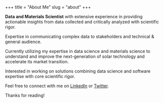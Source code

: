+++
title = "About Me"
slug = "about"
+++


**Data and Materials Scientist** with extensive experience in providing actionable insights from data collected and critically analyzed with scientific rigor. 

Expertise in communicating complex data to stakeholders and technical & general audience. 

Currently utilizing my expertise in data science and materials science to understand and improve the next-generation of solar technology and accelerate its market transition.

Interested in working on solutions combining data science and software expertise with core scientific rigor. 

Feel free to connect with me on [LinkedIn](https://www.linkedin.com/in/sarthak-jariwala-877858108/) or [Twitter](https://twitter.com/JariwalaSarthak/).

Thanks for reading!

